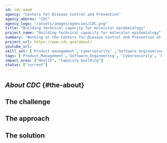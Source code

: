 ```yaml
---
id: cdc-oamd
agency: "Centers for Disease Control and Prevention"
agency_abbrev: "CDC"
agency_logo: "/assets/images/agencies/CDC.png"
title: "Building technical capacity for molecular epidemiology"
project_name: "Building technical capacity for molecular epidemiology"
summary: "Working at the Centers for Diesase Control and Prevention at the Office of Advanced Molecular Detection to support innovation and technical capacity in pathogen genomics, molecular epidemiology, and bioinformatics to reduce the impact of outbreaks, support the design and evaluation of intervention programs, and enable efficient use of public health resources."  
project_url: https://www.cdc.gov/about/
youtube_url: 
skill_set: ['Product management','Cybersecurity' ,'Software engineering']
tags: ['Product_Management','Software_Engineering', 'Cybersecurity', 'Health', 'Capacity_building']
impact_area: ["Health", "Capacity building"]
status: ["current"]
---
```

## *About CDC* {#the-about}

## The challenge

## The approach

## The solution 

